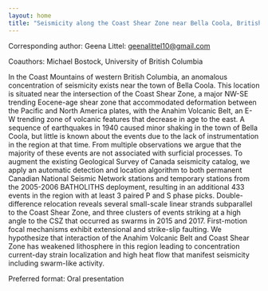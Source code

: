 ```yaml
---
layout: home
title: "Seismicity along the Coast Shear Zone near Bella Coola, British Columbia, Canada"
---
```



Corresponding author: Geena Littel: geenalittel10@gmail.com

Coauthors: Michael Bostock, University of British Columbia 

In the Coast Mountains of western British Columbia, an anomalous concentration of seismicity
 exists near the town of Bella Coola. This location is situated near the intersection of
 the Coast Shear Zone, a major NW-SE trending Eocene-age shear zone that accommodated
 deformation between the Pacific and North America plates, with the Anahim Volcanic Belt, an E-
 W trending zone of volcanic features that decrease in age to the east. A sequence of
 earthquakes in 1940 caused minor shaking in the town of Bella Coola, but little is known about
 the events due to the lack of instrumentation in the region at that time. From multiple
 observations we argue that the majority of these events are not associated with surficial processes. To augment the existing Geological Survey of Canada seismicity
 catalog, we apply an automatic detection and location algorithm to both permanent Canadian
 National Seismic Network stations and temporary stations from the 2005-2006 BATHOLITHS
 deployment, resulting in an additional 433 events in the region with at least 3 paired P and S
 phase picks. Double-difference relocation reveals several small-scale linear strands subparallel
 to the Coast Shear Zone, and three clusters of events striking at a high angle to the
 CSZ that occurred as swarms in 2015 and 2017. First-motion focal mechanisms
 exhibit extensional and strike-slip faulting. We hypothesize that interaction of the Anahim
 Volcanic Belt and Coast Shear Zone has weakened lithosphere in this region
 leading to concentration current-day strain localization and high heat flow that manifest
 seismicity including swarm-like activity.

Preferred format: Oral presentation
